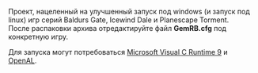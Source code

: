 Проект, нацеленный на улучшенный запуск под windows (и запуск под linux) игр серий Baldurs Gate, Icewind Dale и Planescape Torment.  
После распаковки архива отредактируйте файл **GemRB.cfg** под конкретную игру.  
  
Для запуска могут потребоваться [Microsoft Visual C Runtime 9](http://www.microsoft.com/Downloads/details.aspx?familyid=A5C84275-3B97-4AB7-A40D-3802B2AF5FC2&displaylang=en) и [OpenAL](http://connect.creativelabs.com/openal/Downloads/oalinst.zip).
